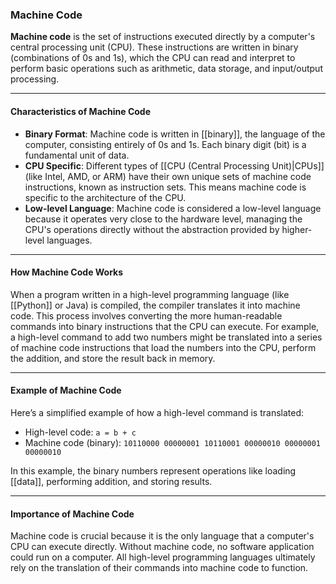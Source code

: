 ### Machine Code

**Machine code** is the set of instructions executed directly by a computer's central processing unit (CPU). These instructions are written in binary (combinations of 0s and 1s), which the CPU can read and interpret to perform basic operations such as arithmetic, data storage, and input/output processing.

---
#### Characteristics of Machine Code

- **Binary Format**: Machine code is written in [[binary]], the language of the computer, consisting entirely of 0s and 1s. Each binary digit (bit) is a fundamental unit of data.
- **CPU Specific**: Different types of [[CPU  (Central Processing Unit)|CPUs]] (like Intel, AMD, or ARM) have their own unique sets of machine code instructions, known as instruction sets. This means machine code is specific to the architecture of the CPU.
- **Low-level Language**: Machine code is considered a low-level language because it operates very close to the hardware level, managing the CPU's operations directly without the abstraction provided by higher-level languages.

---
#### How Machine Code Works

When a program written in a high-level programming language (like [[Python]] or Java) is compiled, the compiler translates it into machine code. This process involves converting the more human-readable commands into binary instructions that the CPU can execute. For example, a high-level command to add two numbers might be translated into a series of machine code instructions that load the numbers into the CPU, perform the addition, and store the result back in memory.

---
#### Example of Machine Code

Here’s a simplified example of how a high-level command is translated:

- High-level code: `a = b + c`
- Machine code (binary): `10110000 00000001 10110001 00000010 00000001 00000010`

In this example, the binary numbers represent operations like loading [[data]], performing addition, and storing results.

---
#### Importance of Machine Code

Machine code is crucial because it is the only language that a computer's CPU can execute directly. Without machine code, no software application could run on a computer. All high-level programming languages ultimately rely on the translation of their commands into machine code to function.